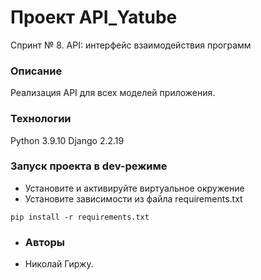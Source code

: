 ﻿# Проект API_Yatube
Спринт № 8. API: интерфейс взаимодействия программ
### Описание
Реализация API для всех моделей приложения.
### Технологии
Python 3.9.10
Django 2.2.19
### Запуск проекта в dev-режиме
- Установите и активируйте виртуальное окружение
- Установите зависимости из файла requirements.txt
``` 
pip install -r requirements.txt
```
- ### Авторы
- Николай Гиржу.
